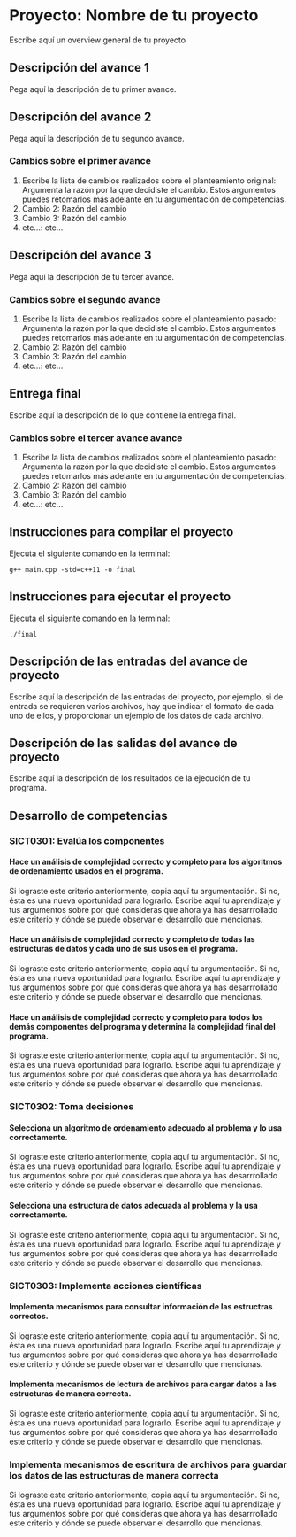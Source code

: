 # Proyecto: Nombre de tu proyecto
Escribe aquí un overview general de tu proyecto

## Descripción del avance 1
Pega aquí la descripción de tu primer avance.

## Descripción del avance 2
Pega aquí la descripción de tu segundo avance.

### Cambios sobre el primer avance
1. Escribe la lista de cambios realizados sobre el planteamiento original: Argumenta la razón por la que decidiste el cambio. Estos argumentos puedes retomarlos más adelante en tu argumentación de competencias.
2. Cambio 2: Razón del cambio
3. Cambio 3: Razón del cambio
4. etc...: etc...

## Descripción del avance 3
Pega aquí la descripción de tu tercer avance.

### Cambios sobre el segundo avance
1. Escribe la lista de cambios realizados sobre el planteamiento pasado: Argumenta la razón por la que decidiste el cambio. Estos argumentos puedes retomarlos más adelante en tu argumentación de competencias.
2. Cambio 2: Razón del cambio
3. Cambio 3: Razón del cambio
4. etc...: etc...

## Entrega final
Escribe aquí la descripción de lo que contiene la entrega final. 

### Cambios sobre el tercer avance avance
1. Escribe la lista de cambios realizados sobre el planteamiento pasado: Argumenta la razón por la que decidiste el cambio. Estos argumentos puedes retomarlos más adelante en tu argumentación de competencias.
2. Cambio 2: Razón del cambio
3. Cambio 3: Razón del cambio
4. etc...: etc...

## Instrucciones para compilar el proyecto
Ejecuta el siguiente comando en la terminal:

`g++ main.cpp -std=c++11 -o final` 

## Instrucciones para ejecutar el proyecto
Ejecuta el siguiente comando en la terminal:

`./final` 

## Descripción de las entradas del avance de proyecto
Escribe aquí la descripción de las entradas del proyecto, por ejemplo, si de entrada se requieren varios archivos, hay que indicar el formato de cada uno de ellos, y proporcionar un ejemplo de los datos de cada archivo.

## Descripción de las salidas del avance de proyecto
Escribe aquí la descripción de los resultados de la ejecución de tu programa.

## Desarrollo de competencias

### SICT0301: Evalúa los componentes
#### Hace un análisis de complejidad correcto y completo para los algoritmos de ordenamiento usados en el programa.
Si lograste este criterio anteriormente, copia aquí tu argumentación. Si no, ésta es una nueva oportunidad para lograrlo. Escribe aquí tu aprendizaje y tus argumentos sobre por qué consideras que ahora ya has desarrrollado este criterio y dónde se puede observar el desarrollo que mencionas.

#### Hace un análisis de complejidad correcto y completo de todas las estructuras de datos y cada uno de sus usos en el programa.
Si lograste este criterio anteriormente, copia aquí tu argumentación. Si no, ésta es una nueva oportunidad para lograrlo. Escribe aquí tu aprendizaje y tus argumentos sobre por qué consideras que ahora ya has desarrrollado este criterio y dónde se puede observar el desarrollo que mencionas.

#### Hace un análisis de complejidad correcto y completo para todos los demás componentes del programa y determina la complejidad final del programa.
Si lograste este criterio anteriormente, copia aquí tu argumentación. Si no, ésta es una nueva oportunidad para lograrlo. Escribe aquí tu aprendizaje y tus argumentos sobre por qué consideras que ahora ya has desarrrollado este criterio y dónde se puede observar el desarrollo que mencionas.

### SICT0302: Toma decisiones
#### Selecciona un algoritmo de ordenamiento adecuado al problema y lo usa correctamente.
Si lograste este criterio anteriormente, copia aquí tu argumentación. Si no, ésta es una nueva oportunidad para lograrlo. Escribe aquí tu aprendizaje y tus argumentos sobre por qué consideras que ahora ya has desarrrollado este criterio y dónde se puede observar el desarrollo que mencionas.

#### Selecciona una estructura de datos adecuada al problema y la usa correctamente.
Si lograste este criterio anteriormente, copia aquí tu argumentación. Si no, ésta es una nueva oportunidad para lograrlo. Escribe aquí tu aprendizaje y tus argumentos sobre por qué consideras que ahora ya has desarrrollado este criterio y dónde se puede observar el desarrollo que mencionas.

### SICT0303: Implementa acciones científicas
#### Implementa mecanismos para consultar información de las estructras correctos.
Si lograste este criterio anteriormente, copia aquí tu argumentación. Si no, ésta es una nueva oportunidad para lograrlo. Escribe aquí tu aprendizaje y tus argumentos sobre por qué consideras que ahora ya has desarrrollado este criterio y dónde se puede observar el desarrollo que mencionas.

#### Implementa mecanismos de lectura de archivos para cargar datos a las estructuras de manera correcta.
Si lograste este criterio anteriormente, copia aquí tu argumentación. Si no, ésta es una nueva oportunidad para lograrlo. Escribe aquí tu aprendizaje y tus argumentos sobre por qué consideras que ahora ya has desarrrollado este criterio y dónde se puede observar el desarrollo que mencionas.

### Implementa mecanismos de escritura de archivos para guardar los datos  de las estructuras de manera correcta
Si lograste este criterio anteriormente, copia aquí tu argumentación. Si no, ésta es una nueva oportunidad para lograrlo. Escribe aquí tu aprendizaje y tus argumentos sobre por qué consideras que ahora ya has desarrrollado este criterio y dónde se puede observar el desarrollo que mencionas.
